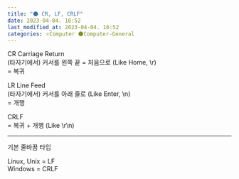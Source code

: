 ```yaml
---
title: "🌑 CR, LF, CRLF"
date: 2023-04-04. 16:52
last_modified_at: 2023-04-04. 16:52
categories: ⭐Computer 🌑Computer-General
---
```



CR Carriage Return  
(타자기에서) 커서를 왼쪽 끝 = 처음으로 (Like Home, \r)  
= 복귀  

LR Line Feed  
(타자기에서) 커서를 아래 줄로 (Like Enter, \n)  
= 개행  

CRLF  
= 복귀 + 개행 (Like \r\n)  

---

기본 줄바꿈 타입  

Linux, Unix = LF  
Windows = CRLF  

